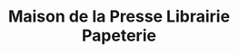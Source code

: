 ---
title: "Maison de la Presse Librairie Papeterie"
url: /frontignan/maison-de-la-presse-librairie-papeterie/
shop: marchand de journaux
---